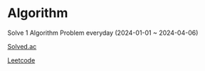 # Algorithm

Solve 1 Algorithm Problem everyday (2024-01-01 ~ 2024-04-06)

[Solved.ac](https://solved.ac/profile/cwyoo01)

[Leetcode](https://leetcode.com/changwoolab/)
